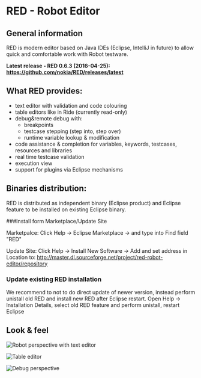 # RED - Robot Editor
## General information 

RED is modern editor based on Java IDEs (Eclipse, IntelliJ in future) to allow quick and comfortable work with Robot testware.

**Latest release - RED 0.6.3 (2016-04-25): https://github.com/nokia/RED/releases/latest**

## What RED provides:
* text editor with validation and code colouring
* table editors like in Ride (currently read-only)
* debug&remote debug with:
	* breakpoints
	* testcase stepping (step into, step over)
	* runtime variable lookup & modification
* code assistance & completion for variables, keywords, testcases, resources and libraries
* real time testcase validation
* execution view
* support for plugins via Eclipse mechanisms

## Binaries distribution:
RED is distributed as independent binary (Eclipse product) and Eclipse feature to be installed on existing Eclipse binary. 

###Install form Marketplace/Update Site

Marketpalce: Click Help -> Eclipse Marketplace -> and type into Find field "RED"

Update Site: Click Help -> Install New Software -> Add and set address in Location to:
http://master.dl.sourceforge.net/project/red-robot-editor/repository

### Update existing RED installation
We recommend to not to do direct update of newer version, instead perform unistall old RED and install new RED after Eclipse restart.
Open Help -> Installation Details, select old RED feature and perform unistall, restart Eclipse

## Look & feel
![](https://github.com/nokia/RED/blob/master/doc/img/red_overview_source_1.png "Robot perspective with text editor")

![](https://github.com/nokia/RED/blob/master/doc/img/red_testcases_table.png "Table editor")

![](https://github.com/nokia/RED/blob/master/doc/img/red_overview_debug.png "Debug perspective")





